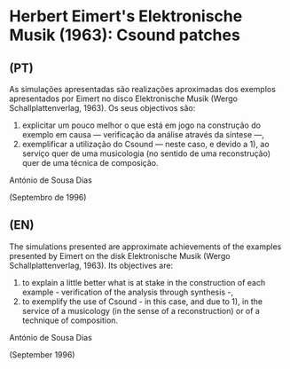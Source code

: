 # Herbert Eimert's Elektronische Musik (1963): Csound patches

## (PT)

As simulações apresentadas são realizações aproximadas dos exemplos apresentados por Eimert no disco Elektronische Musik (Wergo Schallplattenverlag, 1963). Os seus objectivos são:
1) explicitar um pouco melhor o que está em jogo na construção do exemplo em causa — verificação da análise através da síntese —,
2) exemplificar a utilização do Csound — neste caso, e devido a 1), ao serviço quer de uma musicologia (no sentido de uma reconstrução) quer de uma técnica de composição.

António de Sousa Dias

(Septembro de 1996)



## (EN)

The simulations presented are approximate achievements of the examples presented by Eimert on the disk Elektronische Musik (Wergo Schallplattenverlag, 1963). Its objectives are:
1) to explain a little better what is at stake in the construction of each example - verification of the analysis through synthesis -,
2) to exemplify the use of Csound - in this case, and due to 1), in the service of a musicology (in the sense of a reconstruction) or of a technique of composition.

António de Sousa Dias

(September 1996)
